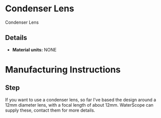 # Condenser Lens
Condenser Lens

## Details
*   **Material units:** NONE


# Manufacturing Instructions
## Step
If you want to use a condenser lens, so far I've based the design around a 12mm diameter lens, with a focal length of about 12mm.  WaterScope can supply these, contact them for more details.




